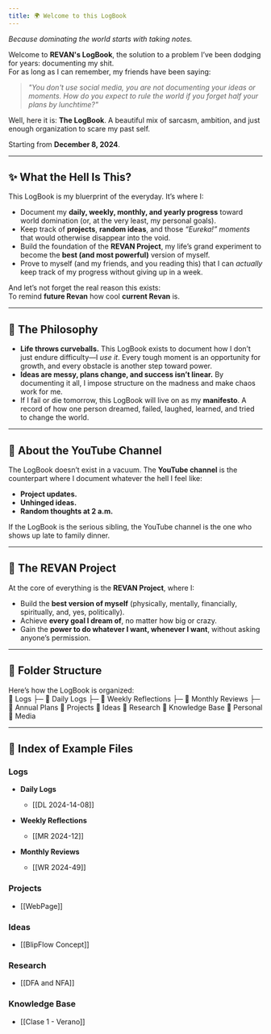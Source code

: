 ```yaml
---
title: 🌍 Welcome to this LogBook
---
```


*Because dominating the world starts with taking notes.*

Welcome to **REVAN's LogBook**, the solution to a problem I’ve been dodging for years: documenting my shit.  
For as long as I can remember, my friends have been saying:  
> *"You don't use social media, you are not documenting your ideas or moments. How do you expect to rule the world if you forget half your plans by lunchtime?"*  

Well, here it is: **The LogBook**. A beautiful mix of sarcasm, ambition, and just enough organization to scare my past self.  

Starting from **December 8, 2024**.

---

## ✨ What the Hell Is This?  
This LogBook is my bluerprint of the everyday. It’s where I:  

- Document my **daily, weekly, monthly, and yearly progress** toward world domination (or, at the very least, my personal goals).  
- Keep track of **projects**, **random ideas**, and those *“Eureka!” moments* that would otherwise disappear into the void.
- Build the foundation of the **REVAN Project**, my life’s grand experiment to become the **best (and most powerful)** version of myself.  
- Prove to myself (and my friends, and you reading this) that I can *actually* keep track of my progress without giving up in a week.  

And let’s not forget the real reason this exists:  
To remind **future Revan** how cool **current Revan** is.  

---

## 🧠 **The Philosophy**  
- **Life throws curveballs.** This LogBook exists to document how I don’t just endure difficulty—I *use it*. Every tough moment is an opportunity for growth, and every obstacle is another step toward power.  
- **Ideas are messy, plans change, and success isn’t linear.** By documenting it all, I impose structure on the madness and make chaos work for me.  
- If I fail or die tomorrow, this LogBook will live on as my **manifesto**. A record of how one person dreamed, failed, laughed, learned, and tried to change the world.  

---

## 🎥 **About the YouTube Channel**  
The LogBook doesn’t exist in a vacuum. The **YouTube channel** is the counterpart where I document whatever the hell I feel like:  

- **Project updates.**  
- **Unhinged ideas.**  
- **Random thoughts at 2 a.m.**  

If the LogBook is the serious sibling, the YouTube channel is the one who shows up late to family dinner.  

---

## 🌌 **The REVAN Project**  
At the core of everything is the **REVAN Project**, where I:  

- Build the **best version of myself** (physically, mentally, financially, spiritually, and, yes, politically).  
- Achieve **every goal I dream of**, no matter how big or crazy.  
- Gain the **power to do whatever I want, whenever I want**, without asking anyone’s permission.  

---

## 📂 **Folder Structure**  
Here’s how the LogBook is organized:  
📂 Logs
   ├─ 📂 Daily Logs
   ├─ 📂 Weekly Reflections
   ├─ 📂 Monthly Reviews
   ├─ 📂 Annual Plans
📂 Projects
📂 Ideas
📂 Research
📂 Knowledge Base
📂 Personal
📂 Media

---

## 📂 Index of Example Files

### Logs
- **Daily Logs**  
  - [[DL 2024-14-08]]

- **Weekly Reflections**  
  - [[MR 2024-12]]

- **Monthly Reviews**  
  - [[WR 2024-49]]

### Projects
- [[WebPage]]

### Ideas
- [[BlipFlow Concept]]

### Research
- [[DFA and NFA]]

### Knowledge Base
- [[Clase 1 - Verano]]
